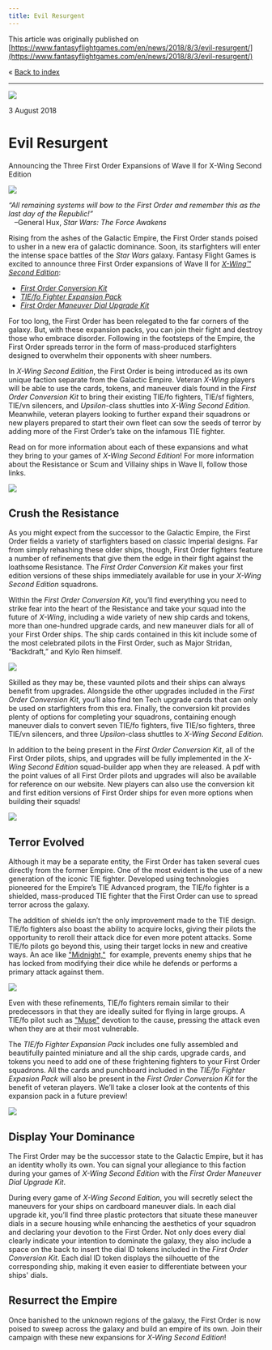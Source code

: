 ```yaml
---
title: Evil Resurgent
---
```


This article was originally published on [https://www.fantasyflightgames.com/en/news/2018/8/3/evil-resurgent/](https://www.fantasyflightgames.com/en/news/2018/8/3/evil-resurgent/)

&laquo; [Back to index](../index.md)

---

![](swz18_preview1.jpg)

3 August 2018

Evil Resurgent
==============

Announcing the Three First Order Expansions of Wave II for X-Wing Second Edition

![](swz18_faction_spread.png)

_“All remaining systems will bow to the First Order and remember this as the last day of the Republic!”_  
   –General Hux, _Star Wars: The Force Awakens_

Rising from the ashes of the Galactic Empire, the First Order stands poised to usher in a new era of galactic dominance. Soon, its starfighters will enter the intense space battles of the _Star Wars_ galaxy. Fantasy Flight Games is excited to announce three First Order expansions of Wave II for [_X-Wing™ Second Edition_](https://www.fantasyflightgames.com/en/products/x-wing-second-edition/): 

*   _[First Order Conversion Kit](https://www.fantasyflightgames.com/en/products/x-wing-second-edition/products/first-order-conversion-kit/)_
*   _[TIE/fo Fighter Expansion Pack](https://www.fantasyflightgames.com/en/products/x-wing-second-edition/products/x-wing-second-edition-tiefo-fighter-expansion-pack/)_
*   _[First Order Maneuver Dial Upgrade Kit](https://www.fantasyflightgames.com/en/products/x-wing-second-edition/products/first-order-maneuver-dial-upgrade-kit/)_

For too long, the First Order has been relegated to the far corners of the galaxy. But, with these expansion packs, you can join their fight and destroy those who embrace disorder. Following in the footsteps of the Empire, the First Order spreads terror in the form of mass-produced starfighters designed to overwhelm their opponents with sheer numbers.

In _X-Wing Second Edition_, the First Order is being introduced as its own unique faction separate from the Galactic Empire. Veteran _X-Wing_ players will be able to use the cards, tokens, and maneuver dials found in the _First Order Conversion Kit_ to bring their existing TIE/fo fighters, TIE/sf fighters, TIE/vn silencers, and _Upsilon_\-class shuttles into _X-Wing Second Edition_. Meanwhile, veteran players looking to further expand their squadrons or new players prepared to start their own fleet can sow the seeds of terror by adding more of the First Order’s take on the infamous TIE fighter. 

Read on for more information about each of these expansions and what they bring to your games of _X-Wing Second Edition_! For more information about the Resistance or Scum and Villainy ships in Wave II, follow those links.

![](swz18_box_left.png)

Crush the Resistance
--------------------

As you might expect from the successor to the Galactic Empire, the First Order fields a variety of starfighters based on classic Imperial designs. Far from simply rehashing these older ships, though, First Order fighters feature a number of refinements that give them the edge in their fight against the loathsome Resistance. The _First Order Conversion Kit_ makes your first edition versions of these ships immediately available for use in your _X-Wing Second Edition_ squadrons.

Within the _First Order Conversion Kit_, you’ll find everything you need to strike fear into the heart of the Resistance and take your squad into the future of _X-Wing_, including a wide variety of new ship cards and tokens, more than one-hundred upgrade cards, and new maneuver dials for all of your First Order ships. The ship cards contained in this kit include some of the most celebrated pilots in the First Order, such as Major Stridan, “Backdraft,” and Kylo Ren himself.

![](swz18_a1_first-order_spread.png)

Skilled as they may be, these vaunted pilots and their ships can always benefit from upgrades. Alongside the other upgrades included in the _First Order Conversion Kit_, you’ll also find ten Tech upgrade cards that can only be used on starfighters from this era. Finally, the conversion kit provides plenty of options for completing your squadrons, containing enough maneuver dials to convert seven TIE/fo fighters, five TIE/so fighters, three TIE/vn silencers, and three _Upsilon_\-class shuttles to _X-Wing Second Edition_.

In addition to the being present in the _First Order Conversion Kit_, all of the First Order pilots, ships, and upgrades will be fully implemented in the _X-Wing Second Edition_ squad-builder app when they are released. A pdf with the point values of all First Order pilots and upgrades will also be available for reference on our website. New players can also use the conversion kit and first edition versions of First Order ships for even more options when building their squads!

![](swz26_box_left.png)

Terror Evolved
--------------

Although it may be a separate entity, the First Order has taken several cues directly from the former Empire. One of the most evident is the use of a new generation of the iconic TIE fighter. Developed using technologies pioneered for the Empire’s TIE Advanced program, the TIE/fo fighter is a shielded, mass-produced TIE fighter that the First Order can use to spread terror across the galaxy.

The addition of shields isn’t the only improvement made to the TIE design. TIE/fo fighters also boast the ability to acquire locks, giving their pilots the opportunity to reroll their attack dice for even more potent attacks. Some TIE/fo pilots go beyond this, using their target locks in new and creative ways. An ace like ["Midnight,"](swz18_a1_midnight.png)  for example, prevents enemy ships that he has locked from modifying their dice while he defends or performs a primary attack against them.

![](swz18_a1_fo-tie_spread.png)

Even with these refinements, TIE/fo fighters remain similar to their predecessors in that they are ideally suited for flying in large groups. A TIE/fo pilot such as ["Muse"](swz18_a1_muse.png) devotion to the cause, pressing the attack even when they are at their most vulnerable.     

The _TIE/fo Fighter Expansion Pack_ includes one fully assembled and beautifully painted miniature and all the ship cards, upgrade cards, and tokens you need to add one of these frightening fighters to your First Order squadrons. All the cards and punchboard included in the _TIE/fo Fighter Expasion Pack_ will also be present in the _First Order Conversion Kit_ for the benefit of veteran players. We’ll take a closer look at the contents of this expansion pack in a future preview! 

![](swz20_box_left.png)

Display Your Dominance
----------------------

The First Order may be the successor state to the Galactic Empire, but it has an identity wholly its own. You can signal your allegiance to this faction during your games of _X-Wing Second Edition_ with the _First Order Maneuver Dial Upgrade Kit_.

During every game of _X-Wing Second Edition_, you will secretly select the maneuvers for your ships on cardboard maneuver dials. In each dial upgrade kit, you’ll find three plastic protectors that situate these maneuver dials in a secure housing while enhancing the aesthetics of your squadron and declaring your devotion to the First Order. Not only does every dial clearly indicate your intention to dominate the galaxy, they also include a space on the back to insert the dial ID tokens included in the _First Order Conversion Kit_. Each dial ID token displays the silhouette of the corresponding ship, making it even easier to differentiate between your ships' dials.

Resurrect the Empire
--------------------

Once banished to the unknown regions of the galaxy, the First Order is now poised to sweep across the galaxy and build an empire of its own. Join their campaign with these new expansions for _X-Wing Second Edition_!

[](http://community.fantasyflightgames.com/index.php?/forum/222-x-wing/)